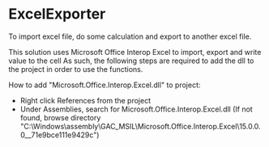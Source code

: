 # ExcelExporter
To import excel file, do some calculation and export to another excel file.

This solution uses Microsoft Office Interop Excel to import, export and write value to the cell
As such, the following steps are required to add the dll to the project in order to use the functions.

How to add "Microsoft.Office.Interop.Excel.dll" to project: 
- Right click References from the project
- Under Assemblies, search for Microsoft.Office.Interop.Excel.dll
(If not found, browse directory "C:\Windows\assembly\GAC_MSIL\Microsoft.Office.Interop.Excel\15.0.0.0__71e9bce111e9429c")


